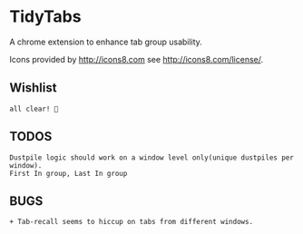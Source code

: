 # TidyTabs
A chrome extension to enhance tab group usability.

Icons provided by http://icons8.com see http://icons8.com/license/.

## Wishlist
    all clear! 🧹

## TODOS
    Dustpile logic should work on a window level only(unique dustpiles per window).
    First In group, Last In group
## BUGS
    + Tab-recall seems to hiccup on tabs from different windows.